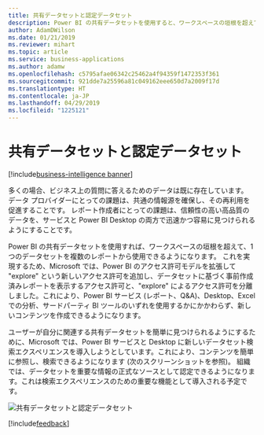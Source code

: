 ```yaml
---
title: 共有データセットと認定データセット
description: Power BI の共有データセットを使用すると、ワークスペースの垣根を超えて、1 つのデータセットを複数のレポートから使用できます。
author: AdamDWilson
ms.date: 01/21/2019
ms.reviewer: mihart
ms.topic: article
ms.service: business-applications
ms.author: adamw
ms.openlocfilehash: c5795afae06342c25462a4f94359f1472353f361
ms.sourcegitcommit: 921dde7a25596a81c049162eee650d7a2009f17d
ms.translationtype: HT
ms.contentlocale: ja-JP
ms.lasthandoff: 04/29/2019
ms.locfileid: "1225121"
---
```

# <a name="shared-and-certified-datasets"></a>共有データセットと認定データセット

[!include[business-intelligence banner](../../includes/business-intelligence.md)]

多くの場合、ビジネス上の質問に答えるためのデータは既に存在しています。 データ プロバイダーにとっての課題は、共通の情報源を確保し、その再利用を促進することです。 レポート作成者にとっての課題は、信頼性の高い高品質のデータを、サービスと Power BI Desktop の両方で迅速かつ容易に見つけられるようにすることです。

Power BI の共有データセットを使用すれば、ワークスペースの垣根を超えて、1 つのデータセットを複数のレポートから使用できるようになります。 これを実現するため、Microsoft では、Power BI のアクセス許可モデルを拡張して "explore" という新しいアクセス許可を追加し、データセットに基づく事前作成済みレポートを表示するアクセス許可と、"explore" によるアクセス許可を分離しました。これにより、Power BI サービス (レポート、Q&A)、Desktop、Excel での分析、サードパーティ BI ツールのいずれを使用するかにかかわらず、新しいコンテンツを作成できるようになります。

ユーザーが自分に関連する共有データセットを簡単に見つけられるようにするために、Microsoft では、Power BI サービスと Desktop に新しいデータセット検索エクスペリエンスを導入しようとしています。これにより、コンテンツを簡単に参照し、検索できるようになります (次のスクリーンショットを参照)。
組織では、データセットを重要な情報の正式なソースとして認定できるようになります。これは検索エクスペリエンスのための重要な機能として導入される予定です。

![共有データセットと認定データセット](media/shared-certified-datasets-1.png "共有データセットと認定データセット")

[!include[feedback](../includes/service-feedback.md)]